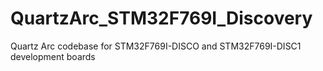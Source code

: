 # QuartzArc_STM32F769I_Discovery
 Quartz Arc codebase for STM32F769I-DISCO and STM32F769I-DISC1 development boards
